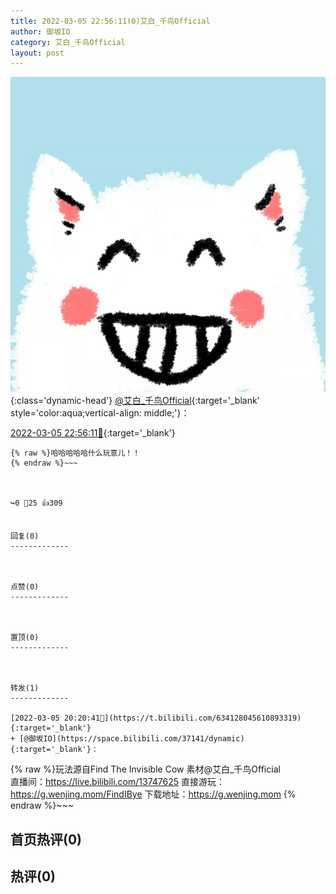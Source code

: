 ```yaml
---
title: 2022-03-05 22:56:11(0)艾白_千鸟Official
author: 御坂IO
category: 艾白_千鸟Official
layout: post
---
```


![img](/images/9ae8b9445fd0665cc014d9080156a45271be73c6.jpg){:class='dynamic-head'}
[@艾白_千鸟Official](https://space.bilibili.com/334537711/dynamic){:target='_blank' style='color:aqua;vertical-align: middle;'}：

[2022-03-05 22:56:11🔗](https://t.bilibili.com/634168117644230679){:target='_blank'}

~~~
{% raw %}哈哈哈哈哈什么玩意儿！！
{% endraw %}~~~



↪️0 💬25 👍309


回复(0)
-------------



点赞(0)
-------------



置顶(0)
-------------



转发(1)
-------------

[2022-03-05 20:20:41🔗](https://t.bilibili.com/634128045610893319){:target='_blank'}
+ [@御坂IO](https://space.bilibili.com/37141/dynamic){:target='_blank'}：
~~~
{% raw %}玩法源自Find The Invisible Cow
素材@艾白_千鸟Official  
直播间：https://live.bilibili.com/13747625
直接游玩：https://g.wenjing.mom/FindIBye
下载地址：https://g.wenjing.mom
{% endraw %}~~~






首页热评(0)
-------------



热评(0)
-------------



